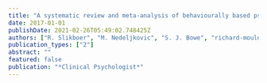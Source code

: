 ```yaml
---
title: "A systematic review and meta-analysis of behaviourally based psychological interventions and pharmacological interventions for trichotillomania"
date: 2017-01-01
publishDate: 2021-02-26T05:49:02.748425Z
authors: ["R. Slikboer", "M. Nedeljkovic", "S. J. Bowe", "richard-moulding"]
publication_types: ["2"]
abstract: ""
featured: false
publication: "*Clinical Psychologist*"
---
```


